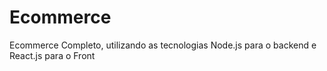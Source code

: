 # Ecommerce
Ecommerce Completo, utilizando as tecnologias Node.js para o backend e React.js para o Front
